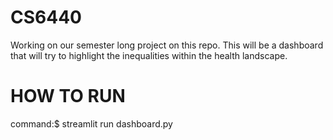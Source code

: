 # CS6440
Working on our semester long project on this repo. This will be a dashboard that will try to highlight the inequalities within the health landscape. 


# HOW TO RUN
command:$ streamlit run dashboard.py

